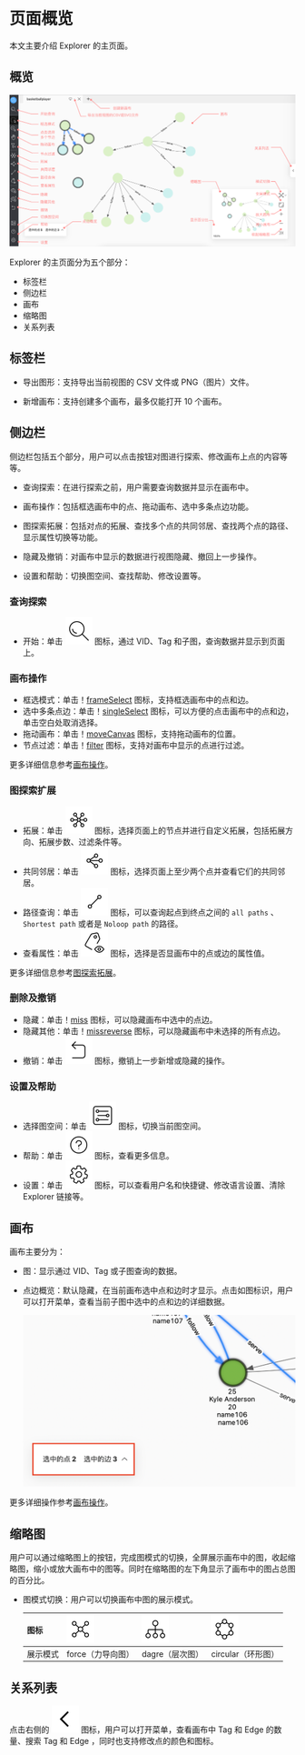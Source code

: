 # 页面概览

本文主要介绍 Explorer 的主页面。

## 概览

![Explorer](../figs/explorer.png)

Explorer 的主页面分为五个部分：

- 标签栏
- 侧边栏
- 画布
- 缩略图
- 关系列表

## 标签栏

- 导出图形：支持导出当前视图的 CSV 文件或 PNG（图片）文件。

- 新增画布：支持创建多个画布，最多仅能打开 10 个画布。

## 侧边栏

侧边栏包括五个部分，用户可以点击按钮对图进行探索、修改画布上点的内容等等。

- 查询探索：在进行探索之前，用户需要查询数据并显示在画布中。

- 画布操作：包括框选画布中的点、拖动画布、选中多条点边功能。

- 图探索拓展：包括对点的拓展、查找多个点的共同邻居、查找两个点的路径、显示属性切换等功能。

- 隐藏及撤销：对画布中显示的数据进行视图隐藏、撤回上一步操作。

- 设置和帮助：切换图空间、查找帮助、修改设置等。

### 查询探索

- 开始：单击 ![query](../figs/nav-query.png) 图标，通过 VID、Tag 和子图，查询数据并显示到页面上。

### 画布操作

- 框选模式：单击！[frameSelect](../figs/nav-frameSelect.png) 图标，支持框选画布中的点和边。
- 选中多条点边：单击！[singleSelect](../figs/nav-singleSelect.png) 图标，可以方便的点击画布中的点和边，单击空白处取消选择。
- 拖动画布：单击！[moveCanvas](../figs/nav-moveCanvas.png) 图标，支持拖动画布的位置。
- 节点过滤：单击！[filter](../figs/nav-filter.png) 图标，支持对画布中显示的点进行过滤。

更多详细信息参考[画布操作](../operation-guide/ex-ug-canvas.md)。

### 图探索扩展

- 拓展：单击 ![expand](../figs/rightclickmenu-expand.png) 图标，选择页面上的节点并进行自定义拓展，包括拓展方向、拓展步数、过滤条件等。
- 共同邻居：单击 ![commonNeighbor](../figs/rightclickmenu-commonNeighbor.png) 图标，选择页面上至少两个点并查看它们的共同邻居。
- 路径查询：单击 ![findPath](../figs/rightclickmenu-findPath.png) 图标，可以查询起点到终点之间的 `all paths` 、 `Shortest path` 或者是 `Noloop path` 的路径。
- 查看属性：单击 ![propertyView](../figs/nav-propertyView.png) 图标，选择是否显画布中的点或边的属性值。

更多详细信息参考[图探索拓展](../operation-guide/ex-ug-graph-exploration.md)。

### 删除及撤销

- 隐藏：单击！[miss](../figs/nav-miss.png) 图标，可以隐藏画布中选中的点边。
- 隐藏其他：单击！[missreverse](../figs/nav-missReverse.png) 图标，可以隐藏画布中未选择的所有点边。
- 撤销：单击 ![Revoke](../figs/nav-Revoke.png) 图标，撤销上一步新增或隐藏的操作。

### 设置及帮助

- 选择图空间：单击 ![graphSpace](../figs/nav-graphSpace.png) 图标，切换当前图空间。
- 帮助：单击 ![help](../figs/nav-help.png) 图标，查看更多信息。
- 设置：单击 ![setup](../figs/nav-setup.png) 图标，可以查看用户名和快捷键、修改语言设置、清除 Explorer 链接等。

## 画布

画布主要分为：

- 图：显示通过 VID、Tag 或子图查询的数据。

- 点边概览：默认隐藏，在当前画布选中点和边时才显示。点击如图标识，用户可以打开菜单，查看当前子图中选中的点和边的详细数据。

  ![review](../figs/ex-ug-027-1.png)

更多详细操作参考[画布操作](../operation-guide/ex-ug-canvas.md)。

## 缩略图

用户可以通过缩略图上的按钮，完成图模式的切换，全屏展示画布中的图，收起缩略图，缩小或放大画布中的图等。同时在缩略图的左下角显示了画布中的图占总图的百分比。

- 图模式切换：用户可以切换画布中图的展示模式。

  | 图标 | ![force](../figs/Thumbnail-graphView.png) | ![dagre](../figs/Thumbnail-treeView.png) | ![circular](../figs/Thumbnail-sphereView.png) | 
  | ---- | ---- |----| ----|
  | 展示模式 | force（力导向图） | dagre（层次图） | circular（环形图） |

## 关系列表

点击右侧的 ![unfold](../figs/sidebar-unfold.png) 图标，用户可以打开菜单，查看画布中 Tag 和 Edge 的数量、搜索 Tag 和 Edge ，同时也支持修改点的颜色和图标。
